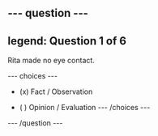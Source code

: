 --- question ---
---
legend: Question 1 of 6
---

Rita made no eye contact.

--- choices ---
- (x) Fact / Observation

- ( ) Opinion / Evaluation
--- /choices ---

--- /question ---
